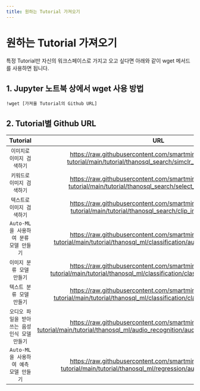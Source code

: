 ```yaml
---
title: 원하는 Tutorial 가져오기
---
```


# __원하는 Tutorial 가져오기__ 

특정 Tutorial만 자신의 워크스페이스로 가지고 오고 싶다면 아래와 같이 wget 메서드를 사용하면 됩니다. 

## __1. Jupyter 노트북 상에서 wget 사용 방법__

```
!wget [가져올 Tutorial의 Github URL]
```
## __2. Tutorial별 Github URL__

| Tutorial      | URL                          |
| :---------: | :----------------------------------: |
| `이미지로 이미지 검색하기`       | https://raw.githubusercontent.com/smartmind-team/thanosql-tutorial/main/tutorial/thanosql_search/simclr_image_search.ipynb  |
| `키워드로 이미지 검색하기`       | https://raw.githubusercontent.com/smartmind-team/thanosql-tutorial/main/tutorial/thanosql_search/select_image_query.ipynb |
| `텍스트로 이미지 검색하기`    | https://raw.githubusercontent.com/smartmind-team/thanosql-tutorial/main/tutorial/thanosql_search/clip_image_search.ipynb |
| `Auto-ML을 사용하여 분류 모델 만들기`    | https://raw.githubusercontent.com/smartmind-team/thanosql-tutorial/main/tutorial/thanosql_ml/classification/automl_classification.ipynb |
| `이미지 분류 모델 만들기`    | https://raw.githubusercontent.com/smartmind-team/thanosql-tutorial/main/tutorial/thanosql_ml/classification/classification_convnext.ipynb |
| `텍스트 분류 모델 만들기`    | https://raw.githubusercontent.com/smartmind-team/thanosql-tutorial/main/tutorial/thanosql_ml/classification/classification_electra.ipynb |
| `오디오 파일을 받아쓰는 음성 인식 모델 만들기`    | https://raw.githubusercontent.com/smartmind-team/thanosql-tutorial/main/tutorial/thanosql_ml/audio_recognition/audio_recognition_wav2vec.ipynb |
| `Auto-ML을 사용하여 예측 모델 만들기`    | https://raw.githubusercontent.com/smartmind-team/thanosql-tutorial/main/tutorial/thanosql_ml/regression/automl_regression.ipynb |
